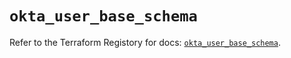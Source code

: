 # `okta_user_base_schema`

Refer to the Terraform Registory for docs: [`okta_user_base_schema`](https://www.terraform.io/docs/providers/okta/r/user_base_schema).
